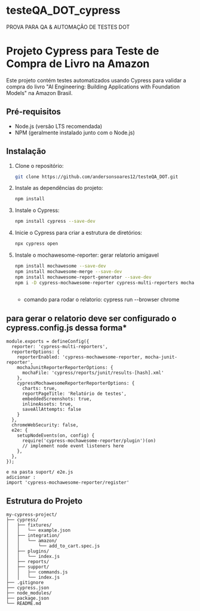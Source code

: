 # testeQA_DOT_cypress
PROVA PARA QA &amp; AUTOMAÇÃO DE TESTES DOT

# Projeto Cypress para Teste de Compra de Livro na Amazon

Este projeto contém testes automatizados usando Cypress para validar a compra do livro "AI Engineering: Building Applications with Foundation Models" na Amazon Brasil.

## Pré-requisitos

- Node.js (versão LTS recomendada)
- NPM (geralmente instalado junto com o Node.js)

## Instalação

1. Clone o repositório:

    ```bash
    git clone https://github.com/andersonsoares12/testeQA_DOT.git
    ```

2. Instale as dependências do projeto:

    ```bash
    npm install
    ```

3. Instale o Cypress:

    ```bash
    npm install cypress --save-dev
    ```

4. Inicie o Cypress para criar a estrutura de diretórios:

    ```bash
    npx cypress open
    ```

5. Instale o mochawesome-reporter:  gerar relatorio amigavel

    ```bash
    npm install mochawesome --save-dev
    npm install mochawesome-merge --save-dev
    npm install mochawesome-report-generator --save-dev
    npm i -D cypress-mochawesome-reporter cypress-multi-reporters mocha-junit-reporter
  
    ```
    * comando para rodar o relatorio: cypress run --browser chrome

   
## para gerar o relatorio deve ser configurado o  cypress.config.js dessa forma*

```const { defineConfig } = require("cypress");
module.exports = defineConfig({
  reporter: 'cypress-multi-reporters',
  reporterOptions: {
    reporterEnabled: 'cypress-mochawesome-reporter, mocha-junit-reporter',
    mochaJunitReporterReporterOptions: {
      mochaFile: 'cypress/reports/junit/results-[hash].xml'
    },
    cypressMochawesomeReporterReporterOptions: {
      charts: true,
      reportPageTitle: 'Relatório de testes',
      embeddedScreenshots: true,
      inlineAssets: true,
      saveAllAttempts: false
    }
  },
  chromeWebSecurity: false,
  e2e: {
    setupNodeEvents(on, config) {
      require('cypress-mochawesome-reporter/plugin')(on)
      // implement node event listeners here
    },
  },
});

e na pasta suport/ e2e.js 
adicionar : 
import 'cypress-mochawesome-reporter/register'
```

## Estrutura do Projeto

```text
my-cypress-project/
├── cypress/
│   ├── fixtures/
│   │   └── example.json
│   ├── integration/
│   │   └── amazon/
│   │       └── add_to_cart.spec.js
│   ├── plugins/
│   │   └── index.js
│   ├── reports/
│   ├── support/
│   │   ├── commands.js
│   │   └── index.js
├── .gitignore
├── cypress.json
├── node_modules/
├── package.json
└── README.md
